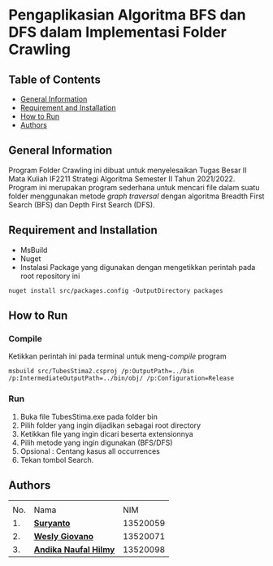 # Pengaplikasian Algoritma BFS dan DFS dalam Implementasi Folder Crawling


## Table of Contents
* [General Information](#general-information)
* [Requirement and Installation](#requirement-and-installation)
* [How to Run](#how-to-run)
* [Authors](#authors)

## General Information
Program Folder Crawling ini dibuat untuk menyelesaikan Tugas Besar II Mata Kuliah IF2211 Strategi Algoritma Semester II Tahun 2021/2022. Program ini merupakan program sederhana untuk mencari file dalam suatu folder menggunakan metode _graph traversal_ dengan algoritma Breadth First Search (BFS) dan Depth First Search (DFS).

## Requirement and Installation

  - MsBuild
  - Nuget
  - Instalasi Package yang digunakan dengan mengetikkan perintah pada root repository ini
```
nuget install src/packages.config -OutputDirectory packages
```
## How to Run

### Compile


Ketikkan perintah ini pada terminal untuk meng-_compile_ program
```
msbuild src/TubesStima2.csproj /p:OutputPath=../bin /p:IntermediateOutputPath=../bin/obj/ /p:Configuration=Release
```

### Run
1. Buka file TubesStima.exe pada folder bin
2. Pilih folder yang ingin dijadikan sebagai root directory
3. Ketikkan file yang ingin dicari beserta extensionnya
4. Pilih metode yang ingin digunakan (BFS/DFS)
5. Opsional : Centang kasus all occurrences
6. Tekan tombol Search.


## Authors
<table>

<tr><td colspan = 3 align = "center"></td></tr>
    
<tr><td>No.</td><td>Nama</td><td>NIM</td></tr>
<tr><td>1.</td><td><a href="https://github.com/SurTan02"><b>Suryanto</b></a></td><td>13520059</td></tr>
<tr><td>2.</td><td><a href="https://github.com/weslygio"><b>Wesly Giovano</b></a></td><td>13520071</td></tr>
<tr><td>3.</td><td><a href="https://github.com/dawetmaster"><b>Andika Naufal Hilmy</td><td>13520098</td></tr>

</table>
